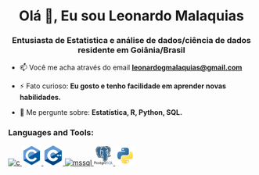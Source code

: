 <h1 align="center">Olá 👋, Eu sou Leonardo Malaquias</h1>
<h3 align="center">Entusiasta de Estatistica e análise de dados/ciência de dados residente em Goiânia/Brasil</h3>

- 📫 Você me acha através do email **leonardogmalaquias@gmail.com**

- ⚡️ Fato curioso: **Eu gosto e tenho facilidade em aprender novas habilidades.**
  
- 💬 Me pergunte sobre: **Estatística, R, Python, SQL.**


<h3 align="left">Languages and Tools:</h3>
<p align="left"> <a href="https://www.r-project.org/" target="_blank" rel="noreferrer"> <img src="https://raw.githubusercontent.com/jmnote/z-icons/5dca329190fa53931f4cdab984acc668e149d3e5/svg/r.svg" alt="c" width="40" height="40"/>
  <a href="https://www.cprogramming.com/" target="_blank" rel="noreferrer"> <img src="https://raw.githubusercontent.com/devicons/devicon/master/icons/c/c-original.svg" alt="c" width="40" height="40"/> </a> <a href="https://www.w3schools.com/cpp/" target="_blank" rel="noreferrer"> <img src="https://raw.githubusercontent.com/devicons/devicon/master/icons/cplusplus/cplusplus-original.svg" alt="cplusplus" width="40" height="40"/> </a> <a href="https://www.microsoft.com/en-us/sql-server" target="_blank" rel="noreferrer"> <img src="https://www.svgrepo.com/show/303229/microsoft-sql-server-logo.svg" alt="mssql" width="40" height="40"/> </a> <a href="https://www.postgresql.org" target="_blank" rel="noreferrer"> <img src="https://raw.githubusercontent.com/devicons/devicon/master/icons/postgresql/postgresql-original-wordmark.svg" alt="postgresql" width="40" height="40"/> </a> <a href="https://www.python.org" target="_blank" rel="noreferrer"> <img src="https://raw.githubusercontent.com/devicons/devicon/master/icons/python/python-original.svg" alt="python" width="40" height="40"/> </a> </p>

<!---
<h3 align="left">Connect with me:</h3>
<p align="left">
</p>
--->
